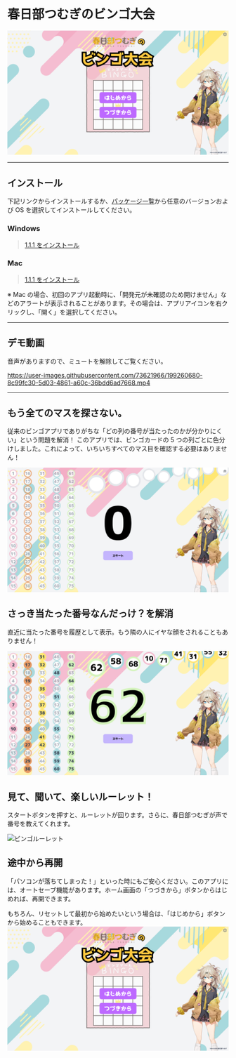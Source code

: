 # 春日部つむぎのビンゴ大会

![](img/readme/home.png)

---

## インストール

下記リンクからインストールするか、[パッケージ一覧](packages)から任意のバージョンおよび OS を選択してインストールしてください。

### Windows

> [1.1.1 をインストール](https://github.com/yuuumiravy/tsumugi-kasukabe-bingo/raw/main/packages/1.1.1/win/Bingo%20Setup%201.0.0.exe)

### Mac

> [1.1.1 をインストール](https://github.com/yuuumiravy/tsumugi-kasukabe-bingo/raw/main/packages/1.1.1/mac/Bingo-1.0.0.dmg)

※ Mac の場合、初回のアプリ起動時に、「開発元が未確認のため開けません」などのアラートが表示されることがあります。その場合は、アプリアイコンを右クリックし、「開く」を選択してください。

---

## デモ動画

音声がありますので、ミュートを解除してご覧ください。

https://user-images.githubusercontent.com/73621966/199260680-8c99fc30-5d03-4861-a60c-36bdd6ad7668.mp4

---

## もう全てのマスを探さない。

従来のビンゴアプリでありがちな「どの列の番号が当たったのかが分かりにくい」という問題を解消！
このアプリでは、ビンゴカードの 5 つの列ごとに色分けしました。これによって、いちいちすべてのマス目を確認する必要はありません！

![](img/readme/bingo-start.png)

## さっき当たった番号なんだっけ？を解消

直近に当たった番号を履歴として表示。もう隣の人にイヤな顔をされることもありません！

![](img/readme/bingo1.png)

## 見て、聞いて、楽しいルーレット！

スタートボタンを押すと、ルーレットが回ります。さらに、春日部つむぎが声で番号を教えてくれます。

![ビンゴルーレット](img/readme/bingo-roulette.gif)

## 途中から再開

「パソコンが落ちてしまった！」といった時にもご安心ください。このアプリには、オートセーブ機能があります。ホーム画面の「つづきから」ボタンからはじめれば、再開できます。

もちろん、リセットして最初から始めたいという場合は、「はじめから」ボタンから始めることもできます。
![](img/readme/home.png)
